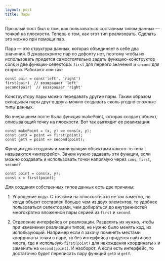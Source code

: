 ```yaml
---
layout: post
title: Пары
---
```


Прошлый пост был о том, как пользоваться составным типом данных — точкой на плоскости. Теперь о том, как этот тип реализовать. Сделать это можно при помощи пар.

Пара — это структура данных, которая объединяет в себе два значения. В джаваскрипте пар по дефолту нет, поэтому чтобы их использовать придется самостоятельно задать функцию-конструктор cons и две функции-селектора: `first` для первого значения и `second` для второго. Работают они так:
```
const pair = cons('left', 'right')
first(pair)  // возвращает 'left'
second(pair)  // возвращает 'right'
```

Конструктору пары можно передавать другие пары. Таким образом вкладывая пары друг в друга можно создавать сколь угодно сложные типы данных.

Во вчерашнем посте была функция makePoint, которая создает объект, описывающий точку на плоскости. Вот так выглядит ее реализация:
```
const makePoint = (x, y) => cons(x, y);
const getX = point => first(point);
const getY = point => second(point);
```

Функции для создания и манипуляции объектами какого-то типа называются «интерфейс». Зачем нужно задавать эти функции, если можно создавать и использовать точки напрямую через `cons`, `first`, `second`?
```
const point = cons(x, y);
const x = first(point);
```

Для создания собственных типов данных есть две причины:

1. Упрощение кода. С точками на плоскости это не так заметно, но когда объект составлен больше чем из двух элементов, то удобнее пользоваться селекторами, чем добираться до внутренностей многократно вложенной пары серией из `first` и `second`.

2. Отделение интерфейса от реализации. Разделять их нужно, чтобы при изменении реализации типов, не нужно было менять код, их использующий. Например если я захочу поменять местами координаты точки в паре, то без интерфейса придется найти все места, где я использую `first(point)` для нахождения координаты `x` и заменить на `second(point)`. И наоборот. А если есть интерфейс, то достаточно будет переписать пару функций `getX` и `getY`.